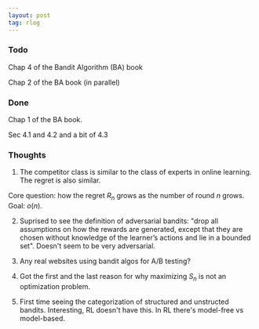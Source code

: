 ```yaml
---
layout: post
tag: rlog
---
```


### Todo

Chap 4 of the Bandit Algorithm (BA) book

Chap 2 of the BA book (in parallel)

### Done

Chap 1 of the BA book.

Sec 4.1 and 4.2 and a bit of 4.3


### Thoughts

1) The competitor class is similar to the class of experts in online learning. The regret is also similar.

Core question: how the regret $R_n$ grows as the number of round $n$ grows. Goal: $o(n)$.

2) Suprised to see the definition of adversarial bandits: "drop all assumptions on how the rewards are generated,
except that they are chosen without knowledge of the learner’s actions and lie in a bounded set". Doesn't seem to be very adversarial. 

3) Any real websites using bandit algos for A/B testing?

4) Got the first and the last reason for why maximizing $S_n$ is not an optimization problem.

5) First time seeing the categorization of structured and unstructed bandits. Interesting, RL doesn't have this. In RL there's model-free vs model-based.